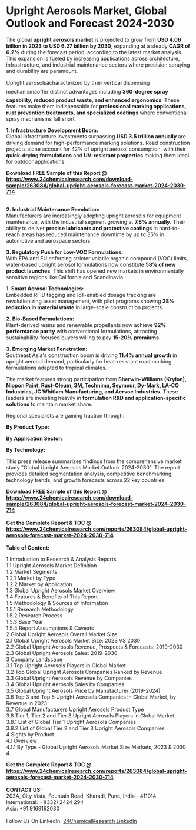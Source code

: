 <h1>Upright Aerosols Market, Global Outlook and Forecast 2024-2030</h1><p>The global <strong>upright aerosols market</strong> is projected to grow from <strong>USD 4.06 billion in 2023 to USD 6.27 billion by 2030</strong>, expanding at a steady <strong>CAGR of 6.2%</strong> during the forecast period, according to the latest market analysis. This expansion is fueled by increasing applications across architecture, infrastructure, and industrial maintenance sectors where precision spraying and durability are paramount.</p><p>Upright aerosolsâcharacterized by their vertical dispensing mechanismâoffer distinct advantages including <strong>360-degree spray capability, reduced product waste, and enhanced ergonomics</strong>. These features make them indispensable for <strong>professional marking applications, rust prevention treatments, and specialized coatings</strong> where conventional spray mechanisms fall short.</p><p><strong>1. Infrastructure Development Boom:</strong><br>
Global infrastructure investments surpassing <strong>USD 3.5 trillion annually</strong> are driving demand for high-performance marking solutions. Road construction projects alone account for 42% of upright aerosol consumption, with their <strong>quick-drying formulations</strong> and <strong>UV-resistant properties</strong> making them ideal for outdoor applications.</p><div><b>Download FREE Sample of this Report @ 
            <a href="https://www.24chemicalresearch.com/download-sample/263084/global-upright-aerosols-forecast-market-2024-2030-714">
            https://www.24chemicalresearch.com/download-sample/263084/global-upright-aerosols-forecast-market-2024-2030-714</a></b></div><br><p><strong>2. Industrial Maintenance Revolution:</strong><br>
Manufacturers are increasingly adopting upright aerosols for equipment maintenance, with the industrial segment growing at <strong>7.8% annually</strong>. Their ability to deliver <strong>precise lubricants and protective coatings</strong> in hard-to-reach areas has reduced maintenance downtime by up to 35% in automotive and aerospace sectors.</p><p><strong>3. Regulatory Push for Low-VOC Formulations:</strong><br>
With EPA and EU enforcing stricter volatile organic compound (VOC) limits, water-based upright aerosol formulations now constitute <strong>58% of new product launches</strong>. This shift has opened new markets in environmentally sensitive regions like California and Scandinavia.</p><p><strong>1. Smart Aerosol Technologies:</strong><br>
Embedded RFID tagging and IoT-enabled dosage tracking are revolutionizing asset management, with pilot programs showing <strong>28% reduction in material waste</strong> in large-scale construction projects.</p><p><strong>2. Bio-Based Formulations:</strong><br>
Plant-derived resins and renewable propellants now achieve <strong>92% performance parity</strong> with conventional formulations, attracting sustainability-focused buyers willing to pay <strong>15-20% premiums</strong>.</p><p><strong>3. Emerging Market Penetration:</strong><br>
Southeast Asia's construction boom is driving <strong>11.4% annual growth</strong> in upright aerosol demand, particularly for heat-resistant road marking formulations adapted to tropical climates.</p><p>The market features strong participation from <strong>Sherwin-Williams (Krylon), Nippon Paint, Rust-Oleum, 3M, Technima, Seymour, Dy-Mark, LA-CO Industries, JC Whitlam Manufacturing, and Aervoe Industries</strong>. These leaders are investing heavily in <strong>formulation R&amp;D and application-specific solutions</strong> to maintain market share.</p><p>Regional specialists are gaining traction through:</p><p><strong>By Product Type:</strong></p><p><strong>By Application Sector:</strong></p><p><strong>By Technology:</strong></p><p>This press release summarizes findings from the comprehensive market study "Global Upright Aerosols Market Outlook 2024-2030". The report provides detailed segmentation analysis, competitive benchmarking, technology trends, and growth forecasts across 22 key countries.</p><div><b>Download FREE Sample of this Report @ 
            <a href="https://www.24chemicalresearch.com/download-sample/263084/global-upright-aerosols-forecast-market-2024-2030-714">
            https://www.24chemicalresearch.com/download-sample/263084/global-upright-aerosols-forecast-market-2024-2030-714</a></b></div><br><div><b>Get the Complete Report & TOC @ 
            <a href="https://www.24chemicalresearch.com/reports/263084/global-upright-aerosols-forecast-market-2024-2030-714">
            https://www.24chemicalresearch.com/reports/263084/global-upright-aerosols-forecast-market-2024-2030-714</a></b></div><br>
            <b>Table of Content:</b><p>1 Introduction to Research & Analysis Reports<br />
    1.1 Upright Aerosols Market Definition<br />
    1.2 Market Segments<br />
        1.2.1 Market by Type<br />
        1.2.2 Market by Application<br />
    1.3 Global Upright Aerosols Market Overview<br />
    1.4 Features & Benefits of This Report<br />
    1.5 Methodology & Sources of Information<br />
        1.5.1 Research Methodology<br />
        1.5.2 Research Process<br />
        1.5.3 Base Year<br />
        1.5.4 Report Assumptions & Caveats<br />
2 Global Upright Aerosols Overall Market Size<br />
    2.1 Global Upright Aerosols Market Size: 2023 VS 2030<br />
    2.2 Global Upright Aerosols Revenue, Prospects & Forecasts: 2019-2030<br />
    2.3 Global Upright Aerosols Sales: 2019-2030<br />
3 Company Landscape<br />
    3.1 Top Upright Aerosols Players in Global Market<br />
    3.2 Top Global Upright Aerosols Companies Ranked by Revenue<br />
    3.3 Global Upright Aerosols Revenue by Companies<br />
    3.4 Global Upright Aerosols Sales by Companies<br />
    3.5 Global Upright Aerosols Price by Manufacturer (2019-2024)<br />
    3.6 Top 3 and Top 5 Upright Aerosols Companies in Global Market, by Revenue in 2023<br />
    3.7 Global Manufacturers Upright Aerosols Product Type<br />
    3.8 Tier 1, Tier 2 and Tier 3 Upright Aerosols Players in Global Market<br />
        3.8.1 List of Global Tier 1 Upright Aerosols Companies<br />
        3.8.2 List of Global Tier 2 and Tier 3 Upright Aerosols Companies<br />
4 Sights by Product<br />
    4.1 Overview<br />
        4.1.1 By Type - Global Upright Aerosols Market Size Markets, 2023 & 2030<br />
        4.</p><div><b>Get the Complete Report & TOC @ 
            <a href="https://www.24chemicalresearch.com/reports/263084/global-upright-aerosols-forecast-market-2024-2030-714">
            https://www.24chemicalresearch.com/reports/263084/global-upright-aerosols-forecast-market-2024-2030-714</a></b></div><br><b>CONTACT US:</b><br>
            203A, City Vista, Fountain Road, Kharadi, Pune, India - 411014<br>
            International: +1(332) 2424 294<br>
            Asia: +91 9169162030 <br><br>
            Follow Us On LinkedIn: <a href="https://www.linkedin.com/company/24chemicalresearch/">24ChemicalResearch LinkedIn</a>